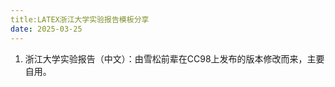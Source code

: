 ```yaml
---
title:LATEX浙江大学实验报告模板分享
date: 2025-03-25
---
```

1. 浙江大学实验报告（中文）：由雪松前辈在CC98上发布的版本修改而来，主要自用。
   
   
